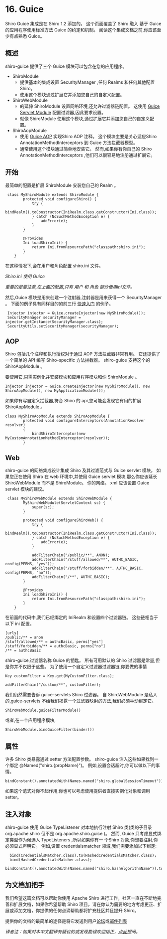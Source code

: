 # 16. Guice


Shiro Guice 集成是在 Shiro 1.2 添加的。 这个页面覆盖了 Shiro 融入 基于 Guice 的应用程序使用标准方法 Guice 的约定和机制。 阅读这个集成文档之前,你应该至少有点熟悉 Guice。

## 概述

shiro-guice 提供了三个 Guice 模块可以包含在您的应用程序。

* ShiroModule
	* 提供基本的集成设置 SecurityManager ,任何 Realms 和任何其他配置 Shiro。
	* 使用这个模块通过扩展它并添加您自己的自定义配置。
* ShiroWebModule
	* 的延伸 ShiroModule 设置网络环境,还允许过滤器链配置。 这使用 [Guice Servlet Module](http://code.google.com/p/google-guice/wiki/ServletModule) 配置过滤器,因此要求设置。
	* 就像 ShiroModule 使用这个模块,通过扩展它并添加您自己的自定义配置。
* ShiroAopModule
	* 使用 [Guice AOP](http://code.google.com/p/google-guice/wiki/AOP) 实现Shiro AOP 注释。 这个模块主要是关心适应Shiro AnnotationMethodInterceptors 到 Guice 方法拦截器模型。
	* 通常使用这个模块通过简单地安装它。 然而,如果你有你自己的 Shiro AnnotationMethodInterceptors ,他们可以很容易地注册通过扩展它。

## 开始

最简单的配置是扩展 ShiroModule 安装您自己的 Realm 。
	
	 class MyShiroModule extends ShiroModule {
	        protected void configureShiro() {
	            try {
	                bindRealm().toConstructor(IniRealm.class.getConstructor(Ini.class));
	            } catch (NoSuchMethodException e) {
	                addError(e);
	            }
	        }
	
	        @Provides
	        Ini loadShiroIni() {
	            return Ini.fromResourcePath("classpath:shiro.ini");
	        }
	    }

在这种情况下,会在用户和角色配置 shiro.ini 文件。

	
*Shiro.ini 使用 Guice*

*重要的是要注意,在上面的配置,只有 用户 和 角色 部分使用ini文件。*

然后,Guice 模块是用来创建一个注射器,注射器是用来获得一个 SecurityManager 。 下面的例子具有同样目的的前三行 [快速入门](http://shiro.apache.org/10-minute-tutorial.html#10MinuteTutorial-Quickstart.java) 的例子。

	 Injector injector = Guice.createInjector(new MyShiroModule());
	 SecurityManager securityManager = injector.getInstance(SecurityManager.class);
	 SecurityUtils.setSecurityManager(securityManager);

## AOP

Shiro 包括几个注释和执行授权对于通过 AOP 方法拦截器非常有用。 它还提供了一个简单的 API 编写 Shiro-specific 方法拦截器。 shiro-guice 支持这个的 ShiroAopModule 。

要使用它,只需实例化并安装模块和应用程序模块和你 ShiroModule 。

    Injector injector = Guice.createInjector(new MyShiroModule(), new ShiroAopModule(), new MyApplicationModule());

如果你有写自定义拦截器,符合 Shiro 的 api,您可能会发现它有用的扩展 ShiroAopModule 。
	
	class MyShiroAopModule extends ShiroAopModule {
	        protected void configureInterceptors(AnnotationResolver resolver)
	        {
	            bindShiroInterceptor(new MyCustomAnnotationMethodInterceptor(resolver));
	        }
    
## Web

shiro-guice 的网络集成设计集成 Shiro 及其过滤范式与 Guice servlet 模块。 如果您正在使用 Shiro 在 web 环境中,并使用 Guice servlet 模块,那么你应该延长 ShiroWebModule 而不是 ShiroModule。 你的网络。 xml 应该设置 Guice servlet 模块的建议。
	
	 class MyShiroWebModule extends ShiroWebModule {
	        MyShiroWebModule(ServletContext sc) {
	            super(sc);
	        }
	
	        protected void configureShiroWeb() {
	            try {
	                bindRealm().toConstructor(IniRealm.class.getConstructor(Ini.class));
	            } catch (NoSuchMethodException e) {
	                addError(e);
	            }
	
	            addFilterChain("/public/**", ANON);
	            addFilterChain("/stuff/allowed/**", AUTHC_BASIC, config(PERMS, "yes"));
	            addFilterChain("/stuff/forbidden/**", AUTHC_BASIC, config(PERMS, "no"));
	            addFilterChain("/**", AUTHC_BASIC);
	        }
	
	        @Provides
	        Ini loadShiroIni() {
	            return Ini.fromResourcePath("classpath:shiro.ini");
	        }
	    }

在前面的代码中,我们已经绑定的 IniRealm 和设置四个过滤器链。 这些链相当于以下 ini 配置。

	[urls]
    /public/** = anon
    /stuff/allowed/** = authcBasic, perms["yes"]
    /stuff/forbidden/** = authcBasic, perms["no"]
    /** = authcBasic

shiro-guice,过滤器名称 Guice 的钥匙。 所有可用默认的 Shiro 过滤器是常量,但是你并不仅限于这些。 为了使用一个自定义过滤器过滤器链,你要做的事情

	Key customFilter = Key.get(MyCustomFilter.class);

    addFilterChain("/custom/**", customFilter);
 
我们仍然需要告诉 guice-servlets Shiro 过滤器。 自 ShiroWebModule 是私人的,guice-servlets 不给我们揭露一个过滤器映射的方法,我们必须手动绑定它。

    ShiroWebModule.guiceFilterModule()

或者,在一个应用程序模块,

    ShiroWebModule.bindGuiceFilter(binder())

## 属性

许多 Shiro 类暴露通过 setter 方法配置参数。 shiro-guice 注入这些如果找到一个绑定 @Named("shiro.{propName}")。 例如,设置会话超时,你可以做以下的事情。

    bindConstant().annotatedWith(Names.named("shiro.globalSessionTimeout")).to(30000L);

如果这个范式对你不起作用,你也可以考虑使用提供者直接实例化对象和调用setter。

## 注入对象

shiro-guice 使用 Guice TypeListener 对本地执行注射 Shiro 类(类的子目录 org.apache.shiro 但不是 org.apache.shiro.guice )。 然而, Guice 只考虑显式绑定类型作为候选人 TypeListeners ,所以如果你有一 个Shiro 对象,你想要注射,你必须显式声明它。 例如,设置 credentialsmatcher 领域,我们需要添加以下绑定:

	  bind(CredentialsMatcher.class).to(HashedCredentialsMatcher.class);
	  bind(HashedCredentialsMatcher.class);
	  bindConstant().annotatedWith(Names.named("shiro.hashAlgorithmName")).to(Md5Hash.ALGORITHM_NAME);

## 为文档加把手

我们希望这篇文档可以帮助你使用 Apache Shiro 进行工作，社区一直在不断地完善和扩展文档，如果你希望帮助 Shiro 项目，请在你认为需要的地方考虑更正、扩展或添加文档，你提供的任何点滴帮助都将扩充社区并且提升 Shiro。

提供你的文档的最简单的途径是将它发送到用户[论坛](http://shiro-user.582556.n2.nabble.com/)或[邮件列表](http://shiro.apache.org/mailing-lists.html)

*译者注：如果对本中文翻译有疑议的或发现勘误欢迎指正，[点此](https://github.com/waylau/apache-shiro-1.2.x-reference/issues)提问。*

 
